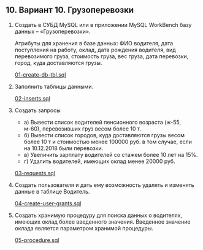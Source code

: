 ## 10. Вариант 10. Грузоперевозки

1. Создать в СУБД MySQL или в приложении MySQL WorkBench базу данных – «Грузоперевозки».

    Атрибуты для хранения в базе данных: ФИО водителя, дата поступления на работу, оклад, дата рождения водителя, вид перевозимого груза, стоимость груза, вес груза, дата перевозки, город, куда доставляются грузы.

    [01-create-db-tbl.sql](./01-create-db-tbl.sql)

2. Заполнить таблицы данными.

    [02-inserts.sql](./02-inserts.sql)

3. Создать запросы
   - а) Вывести список водителей пенсионного возраста (ж-55, м-60), перевозивших груз весом более 10 т.
   - б) Вывести список городов, куда доставляются грузы весом более 10 т и стоимостью менее 100000 руб. в том случае, если на 10.12.2018 были перевозки.
   - в) Увеличить зарплату водителей со стажем более 10 лет на 15%.
   - г) Удалить водителей, имеющих оклад менее 20000 руб.

    [03-requests.sql](./03-requests.sql)

4. Создать пользователя и дать ему возможность удалять и изменять данные в таблице Водитель.

    [04-create-user-grants.sql](./04-create-user-grants.sql)

5. Создать хранимую процедуру для поиска данных о водителях, имеющих оклад более введенного значения. Введенное значение оклада является параметром хранимой процедуры.

    [05-procedure.sql](./05-procedure.sql)
